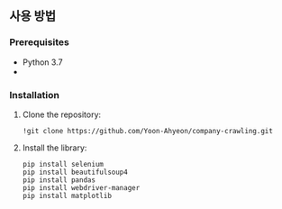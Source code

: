## 사용 방법

### Prerequisites
- Python 3.7
- 
### Installation
1. Clone the repository:
   ```
   !git clone https://github.com/Yoon-Ahyeon/company-crawling.git
   ```

2. Install the library:
   ```
   pip install selenium
   pip install beautifulsoup4
   pip install pandas
   pip install webdriver-manager
   pip install matplotlib
   ```